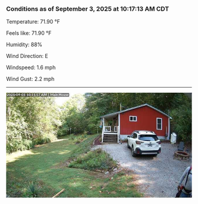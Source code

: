 ### Conditions as of September 3, 2025 at 10:17:13 AM CDT 

Temperature: 71.90 &deg;F

Feels like: 71.90 &deg;F

Humidity: 88%

Wind Direction: E

Windspeed: 1.6 mph

Wind Gust: 2.2 mph

---

<img src="./images/latest.jpeg"/>

